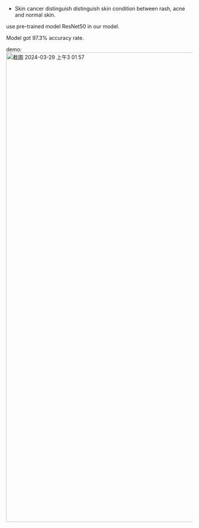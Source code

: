  - Skin cancer distinguish
distinguish skin condition between rash, acne and normal skin.

use pre-trained model ResNet50 in our model.

Model got 97.3% accuracy rate.


demo:
<img width="1265" alt="截圖 2024-03-29 上午3 01 57" src="https://github.com/polo880/Skin_cancer_distinguish/assets/93720757/a62cb829-031e-4c5b-b4c0-36a533a69a10">
